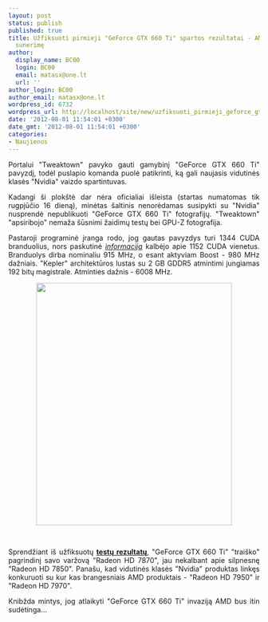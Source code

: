 ```yaml
---
layout: post
status: publish
published: true
title: Užfiksuoti pirmieji "GeForce GTX 660 Ti" spartos rezultatai - AMD turėtų būti
  sunerimę
author:
  display_name: BC00
  login: BC00
  email: matasx@one.lt
  url: ''
author_login: BC00
author_email: matasx@one.lt
wordpress_id: 6732
wordpress_url: http://localhost/site/new/uzfiksuoti_pirmieji_geforce_gtx_660_ti_spartos_rezultatai__amd_turetu_buti_sunerime/
date: '2012-08-01 11:54:01 +0300'
date_gmt: '2012-08-01 11:54:01 +0300'
categories:
- Naujienos
---
```

<p style="text-align: justify;">
	Portalui &quot;Tweaktown&quot; pavyko gauti gamybinį &quot;GeForce GTX 660 Ti&quot; pavyzdį, todėl puslapio komanda puolė patikrinti, ką gali naujasis vidutinės klasės &quot;Nvidia&quot; vaizdo spartintuvas.</p>
<p style="text-align: justify;">
	Kadangi &scaron;i plok&scaron;tė dar nėra oficialiai i&scaron;leista (startas numatomas tik rugpjūčio 16 dieną), minėtas &scaron;altinis nenorėdamas susipykti su &quot;Nvidia&quot; nusprendė nepublikuoti &quot;GeForce GTX 660 Ti&quot; fotografijų. &quot;Tweaktown&quot; &quot;apsiribojo&quot; nemaža &scaron;ūsnimi žaidimų testų bei GPU-Z fotografija.</p>
<p style="text-align: justify;">
	Pastaroji programinė įranga rodo, jog gautas pavyzdys turi 1344 CUDA branduolius, nors paskutinė <a href="http://www.technews.lt/naujiena/n/a/samysis_del_geforce_gtx_660_serijos_specifikaciju_tesiasi_toliau.html"><em>informacija</em></a> kalbėjo apie 1152 CUDA vienetus. Branduolys dirba nominaliu 915 MHz, o esant aktyviam Boost - 980 MHz dažniais. &quot;Kepler&quot; architektūros lustas su 2 GB GDDR5 atmintimi jungiamas 192 bitų magistrale. Atminties dažnis - 6008 MHz.</p>
<p style="text-align: center;">
	<img alt="" src="http://technews.lt/userfiles/nvidia_geforce_gtx_660_ti_2.png" style="width: 392px; height: 486px;" /></p>
<p>
	&nbsp;</p>
<p style="text-align: justify;">
	Sprendžiant i&scaron; užfiksuotų <a href="http://www.tweaktown.com/reviews/4869/nvidia_geforce_gtx_660_ti_2gb_reference_video_card_review/index1.html"><strong>testų rezultatų</strong>,</a> &quot;GeForce GTX 660 Ti&quot; &quot;trai&scaron;ko&quot; pagrindinį savo varžovą &quot;Radeon HD 7870&quot;, jau nekalbant apie silpnesnę &quot;Radeon HD 7850&quot;. Pana&scaron;u, kad vidutinės klasės &quot;Nvidia&quot; produktas linkęs konkuruoti su kur kas brangesniais AMD produktais - &quot;Radeon HD 7950&quot; ir &quot;Radeon HD 7970&quot;.</p>
<p style="text-align: justify;">
	Knibžda mintys, jog atlaikyti &quot;GeForce GTX 660 Ti&quot; invaziją AMD bus itin sudėtinga...</p>
